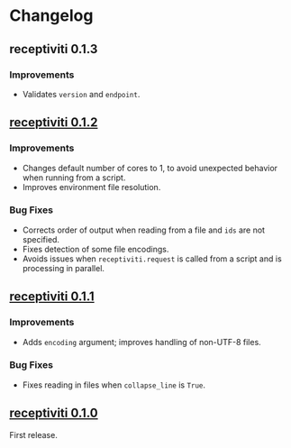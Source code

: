 # Changelog

## receptiviti 0.1.3

### Improvements

- Validates `version` and `endpoint`.

## [receptiviti 0.1.2](https://pypi.org/project/receptiviti/0.1.2)

### Improvements

- Changes default number of cores to 1, to avoid unexpected behavior when running from a script.
- Improves environment file resolution.

### Bug Fixes

- Corrects order of output when reading from a file and `ids` are not specified.
- Fixes detection of some file encodings.
- Avoids issues when `receptiviti.request` is called from a script and is processing in parallel.

## [receptiviti 0.1.1](https://pypi.org/project/receptiviti/0.1.1)

### Improvements

- Adds `encoding` argument; improves handling of non-UTF-8 files.

### Bug Fixes

- Fixes reading in files when `collapse_line` is `True`.

## [receptiviti 0.1.0](https://pypi.org/project/receptiviti/0.1.0)

First release.
